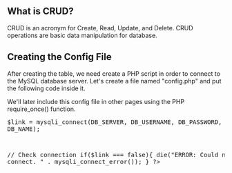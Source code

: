 ## What is CRUD?
<p> CRUD is an acronym for Create, Read, Update, and Delete. CRUD operations are basic data manipulation for database. </p>

## Creating the Config File
<p>After creating the table, we need create a PHP script in order to connect to the MySQL database server. Let's create a file named "config.php" and put the following code inside it.</p>
<p>We'll later include this config file in other pages using the PHP require_once() function.</p>
<pre>
<?php
 //Database credentials. Assuming you are running MySQL
 //server with default setting (user 'root' with no password)
define('DB_SERVER', 'localhost');
define('DB_USERNAME', 'root');
define('DB_PASSWORD', '');
define('DB_NAME', 'demo');
 

 $link = mysqli_connect(DB_SERVER, DB_USERNAME, DB_PASSWORD, DB_NAME);
 
// Check connection
if($link === false){
    die("ERROR: Could not connect. " . mysqli_connect_error());
}
?>
</pre>

